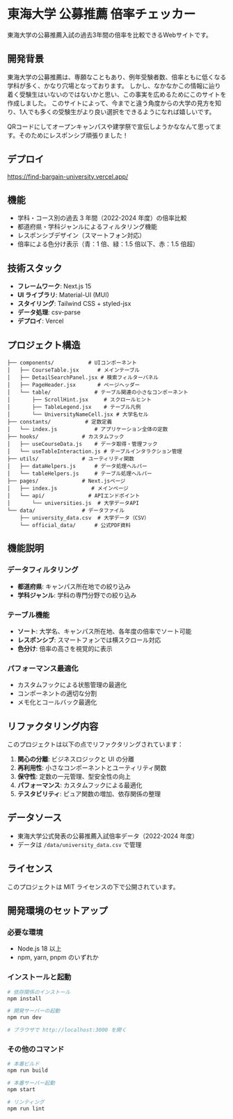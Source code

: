 # 東海大学 公募推薦 倍率チェッカー

東海大学の公募推薦入試の過去3年間の倍率を比較できるWebサイトです。

## 開発背景
東海大学の公募推薦は、専願なこともあり、例年受験者数、倍率ともに低くなる学科が多く、かなり穴場となっております。
しかし、なかなかこの情報に辿り着く受験生はいないのではないかと思い、この事実を広めるためにこのサイトを作成しました。
このサイトによって、今までと違う角度からの大学の見方を知り、1人でも多くの受験生がより良い選択をできるようになれば嬉しいです。      

  QRコードにしてオープンキャンパスや建学祭で宣伝しようかななんて思ってます。そのためにレスポンシブ頑張りました！

## デプロイ

https://find-bargain-university.vercel.app/

## 機能

- 学科・コース別の過去 3 年間（2022-2024 年度）の倍率比較
- 都道府県・学科ジャンルによるフィルタリング機能
- レスポンシブデザイン（スマートフォン対応）
- 倍率による色分け表示（青：1 倍、緑：1.5 倍以下、赤：1.5 倍超）

## 技術スタック

- **フレームワーク**: Next.js 15
- **UI ライブラリ**: Material-UI (MUI)
- **スタイリング**: Tailwind CSS + styled-jsx
- **データ処理**: csv-parse
- **デプロイ**: Vercel

## プロジェクト構造

```
├── components/           # UIコンポーネント
│   ├── CourseTable.jsx      # メインテーブル
│   ├── DetailSearchPanel.jsx # 検索フィルターパネル
│   ├── PageHeader.jsx       # ページヘッダー
│   └── table/              # テーブル関連の小さなコンポーネント
│       ├── ScrollHint.jsx     # スクロールヒント
│       ├── TableLegend.jsx    # テーブル凡例
│       └── UniversityNameCell.jsx # 大学名セル
├── constants/           # 定数定義
│   └── index.js            # アプリケーション全体の定数
├── hooks/              # カスタムフック
│   ├── useCourseData.js    # データ取得・管理フック
│   └── useTableInteraction.js # テーブルインタラクション管理
├── utils/              # ユーティリティ関数
│   ├── dataHelpers.js      # データ処理ヘルパー
│   └── tableHelpers.js     # テーブル処理ヘルパー
├── pages/              # Next.jsページ
│   ├── index.js           # メインページ
│   └── api/              # APIエンドポイント
│       └── universities.js  # 大学データAPI
└── data/               # データファイル
    ├── university_data.csv  # 大学データ（CSV）
    └── official_data/      # 公式PDF資料
```

## 機能説明

### データフィルタリング

- **都道府県**: キャンパス所在地での絞り込み
- **学科ジャンル**: 学科の専門分野での絞り込み

### テーブル機能

- **ソート**: 大学名、キャンパス所在地、各年度の倍率でソート可能
- **レスポンシブ**: スマートフォンでは横スクロール対応
- **色分け**: 倍率の高さを視覚的に表示

### パフォーマンス最適化

- カスタムフックによる状態管理の最適化
- コンポーネントの適切な分割
- メモ化とコールバック最適化

## リファクタリング内容

このプロジェクトは以下の点でリファクタリングされています：

1. **関心の分離**: ビジネスロジックと UI の分離
2. **再利用性**: 小さなコンポーネントとユーティリティ関数
3. **保守性**: 定数の一元管理、型安全性の向上
4. **パフォーマンス**: カスタムフックによる最適化
5. **テスタビリティ**: ピュア関数の増加、依存関係の整理

## データソース

- 東海大学公式発表の公募推薦入試倍率データ（2022-2024 年度）
- データは `/data/university_data.csv` で管理

## ライセンス

このプロジェクトは MIT ライセンスの下で公開されています。


## 開発環境のセットアップ

### 必要な環境

- Node.js 18 以上
- npm, yarn, pnpm のいずれか

### インストールと起動

```bash
# 依存関係のインストール
npm install

# 開発サーバーの起動
npm run dev

# ブラウザで http://localhost:3000 を開く
```

### その他のコマンド

```bash
# 本番ビルド
npm run build

# 本番サーバー起動
npm start

# リンティング
npm run lint
```

